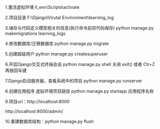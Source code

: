 1.激活虚拟环境 ll_env\Scripts\activate 

2.项目目录 F:\Django\Virutal Environment\learning_log

3.储存与代码定义模型相关的信息(执行命令前将代码保存) python manage.py makemigrations learning_logs 

4.修改数据库/迁移数据库 python manage.py migrate

5.创建超级用户 python manage.py createsuperuser

6.开启Django交互式终端会话  python manage.py shell
关闭 exit() 或者 Ctr+Z 再按回车键

7.Django启动服务器，查看系统中的项目 python manage.py runserver

8.创建应用程序 虚拟环境项目路径 python manage.py startapp 应用程序名称

9.项目url：http://localhost:8000

http://localhost:8000/admin/


10.重建数据库结构：python manage.py flush
